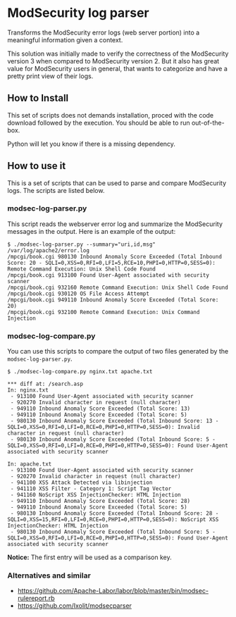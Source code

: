 # ModSecurity log parser

Transforms the ModSecurity error logs (web server portion) into a meaningful
information given a context.

This solution was initially made to verify the correctness of the ModSecurity
version 3 when compared to ModSecurity version 2. But it also has great value
for ModSecurity users in general, that wants to categorize and have a pretty
print view of their logs.


## How to Install

This set of scripts does not demands installation, proced with the code
download followed by the execution. You should be able to run out-of-the-box.

Python will let you know if there is a missing dependency.


## How to use it

This is a set of scripts that can be used to parse and compare ModSecurity
logs. The scripts are listed below.

### modsec-log-parser.py

This script reads the webserver error log and summarize the ModSecurity
messages in the output. Here is an example of the output:

```
$ ./modsec-log-parser.py --summary="uri,id,msg" /var/log/apache2/error.log
/mpcgi/book.cgi 980130 Inbound Anomaly Score Exceeded (Total Inbound Score: 20 - SQLI=0,XSS=0,RFI=0,LFI=5,RCE=10,PHPI=0,HTTP=0,SESS=0): Remote Command Execution: Unix Shell Code Found
/mpcgi/book.cgi 913100 Found User-Agent associated with security scanner
/mpcgi/book.cgi 932160 Remote Command Execution: Unix Shell Code Found
/mpcgi/book.cgi 930120 OS File Access Attempt
/mpcgi/book.cgi 949110 Inbound Anomaly Score Exceeded (Total Score: 20)
/mpcgi/book.cgi 932100 Remote Command Execution: Unix Command Injection

```  


### modsec-log-compare.py

You can use this scripts to compare the output of two files generated by the
```modsec-log-parser.py```.

```
$ ./modsec-log-compare.py nginx.txt apache.txt

*** diff at: /search.asp
In: nginx.txt
 - 913100 Found User-Agent associated with security scanner
 - 920270 Invalid character in request (null character)
 - 949110 Inbound Anomaly Score Exceeded (Total Score: 13)
 - 949110 Inbound Anomaly Score Exceeded (Total Score: 5)
 - 980130 Inbound Anomaly Score Exceeded (Total Inbound Score: 13 - SQLI=0,XSS=0,RFI=0,LFI=0,RCE=0,PHPI=0,HTTP=0,SESS=0): Invalid character in request (null character)
 - 980130 Inbound Anomaly Score Exceeded (Total Inbound Score: 5 - SQLI=0,XSS=0,RFI=0,LFI=0,RCE=0,PHPI=0,HTTP=0,SESS=0): Found User-Agent associated with security scanner
 
In: apache.txt
 - 913100 Found User-Agent associated with security scanner
 - 920270 Invalid character in request (null character)
 - 941100 XSS Attack Detected via libinjection
 - 941110 XSS Filter - Category 1: Script Tag Vector
 - 941160 NoScript XSS InjectionChecker: HTML Injection
 - 949110 Inbound Anomaly Score Exceeded (Total Score: 28)
 - 949110 Inbound Anomaly Score Exceeded (Total Score: 5)
 - 980130 Inbound Anomaly Score Exceeded (Total Inbound Score: 28 - SQLI=0,XSS=15,RFI=0,LFI=0,RCE=0,PHPI=0,HTTP=0,SESS=0): NoScript XSS InjectionChecker: HTML Injection
 - 980130 Inbound Anomaly Score Exceeded (Total Inbound Score: 5 - SQLI=0,XSS=0,RFI=0,LFI=0,RCE=0,PHPI=0,HTTP=0,SESS=0): Found User-Agent associated with security scanner
```

**Notice:** The first entry will be used as a comparison key.

### Alternatives and similar

- https://github.com/Apache-Labor/labor/blob/master/bin/modsec-rulereport.rb
- https://github.com/Ixolit/modsecparser
